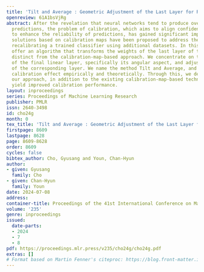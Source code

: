 ```yaml
---
title: 'Tilt and Average : Geometric Adjustment of the Last Layer for Recalibration'
openreview: 61A1bsVjRg
abstract: After the revelation that neural networks tend to produce overconfident
  predictions, the problem of calibration, which aims to align confidence with accuracy
  to enhance the reliability of predictions, has gained significant importance. Several
  solutions based on calibration maps have been proposed to address the problem of
  recalibrating a trained classifier using additional datasets. In this paper, we
  offer an algorithm that transforms the weights of the last layer of the classifier,
  distinct from the calibration-map-based approach. We concentrate on the geometry
  of the final linear layer, specifically its angular aspect, and adjust the weights
  of the corresponding layer. We name the method Tilt and Average, and validate the
  calibration effect empirically and theoretically. Through this, we demonstrate that
  our approach, in addition to the existing calibration-map-based techniques, can
  yield improved calibration performance.
layout: inproceedings
series: Proceedings of Machine Learning Research
publisher: PMLR
issn: 2640-3498
id: cho24g
month: 0
tex_title: 'Tilt and Average : Geometric Adjustment of the Last Layer for Recalibration'
firstpage: 8609
lastpage: 8628
page: 8609-8628
order: 8609
cycles: false
bibtex_author: Cho, Gyusang and Youn, Chan-Hyun
author:
- given: Gyusang
  family: Cho
- given: Chan-Hyun
  family: Youn
date: 2024-07-08
address:
container-title: Proceedings of the 41st International Conference on Machine Learning
volume: '235'
genre: inproceedings
issued:
  date-parts:
  - 2024
  - 7
  - 8
pdf: https://proceedings.mlr.press/v235/cho24g/cho24g.pdf
extras: []
# Format based on Martin Fenner's citeproc: https://blog.front-matter.io/posts/citeproc-yaml-for-bibliographies/
---
```

